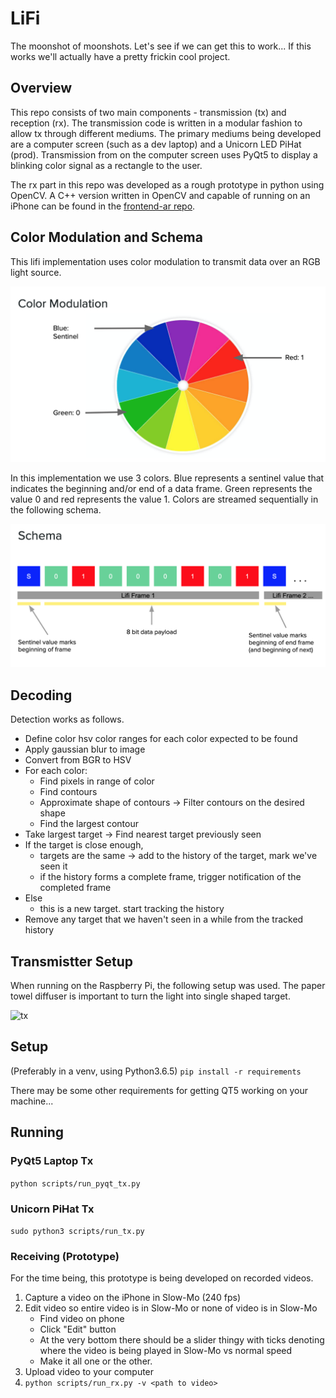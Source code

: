 # LiFi

The moonshot of moonshots. Let's see if we can get this to work...
If this works we'll actually have a pretty frickin cool project.

## Overview
This repo consists of two main components - transmission (tx) and reception
(rx). The transmission code is written in a modular fashion to allow tx through
different mediums. The primary mediums being developed are a computer screen
(such as a dev laptop) and a Unicorn LED PiHat (prod). Transmission from on the
computer screen uses PyQt5 to display a blinking color signal as a rectangle to
the user.

The rx part in this repo was developed as a rough prototype in
python using OpenCV. A C++ version written in OpenCV and capable of running on
an iPhone can be found in the [frontend-ar repo][ar-repo].

## Color Modulation and Schema

This lifi implementation uses color modulation to transmit data over an RGB
light source. 

![color-modulation](figures/color-modulation.png)

In this implementation we use 3 colors. Blue represents a sentinel value that
indicates the beginning and/or end of a data frame. Green represents the value
0 and red represents the value 1. Colors are streamed sequentially in the
following schema. 

![schema](figures/schema.png)

## Decoding 
Detection works as follows. 
- Define color hsv color ranges for each color expected to be found
- Apply gaussian blur to image
- Convert from BGR to HSV
- For each color:
  - Find pixels in range of color
  - Find contours
  - Approximate shape of contours -> Filter contours on the desired shape
  - Find the largest contour
- Take largest target -> Find nearest target previously seen
- If the target is close enough, 
  - targets are the same -> add to the history of the target, mark we've seen it
  - if the history forms a complete frame, trigger notification of the completed
  frame
- Else
  - this is a new target. start tracking the history
- Remove any target that we haven't seen in a while from the tracked history

## Transmistter Setup
When running on the Raspberry Pi, the following setup was used. The paper towel
diffuser is important to turn the light into single shaped target. 

![tx](figures/lifi-tx.png)

## Setup
(Preferably in a venv, using Python3.6.5) 
`pip install -r requirements`

There may be some other requirements for getting QT5 working on your machine...

## Running

### PyQt5 Laptop Tx
`python scripts/run_pyqt_tx.py`

### Unicorn PiHat Tx
`sudo python3 scripts/run_tx.py`

### Receiving (Prototype)
For the time being, this prototype is being developed on recorded videos.
1. Capture a video on the iPhone in Slow-Mo (240 fps)
2. Edit video so entire video is in Slow-Mo or none of video is in Slow-Mo
    - Find video on phone
    - Click "Edit" button
    - At the very bottom there should be a slider thingy with ticks denoting
    where the video is being played in Slow-Mo vs normal speed
    - Make it all one or the other. 
3. Upload video to your computer
4. `python scripts/run_rx.py -v <path to video>`


[ar-repo]: https://github.com/capstone-winners/frontend_ar/tree/master/cap/LifiDetector
